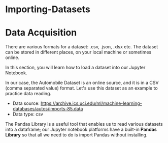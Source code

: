 # Importing-Datasets

<h1 id="data_acquisition">Data Acquisition</h1>
<p>
There are various formats for a dataset: .csv, .json, .xlsx  etc. The dataset can be stored in different places, on your local machine or sometimes online.<br>

In this section, you will learn how to load a dataset into our Jupyter Notebook.<br>

In our case, the Automobile Dataset is an online source, and it is in a CSV (comma separated value) format. Let's use this dataset as an example to practice data reading.

<ul>
    <li>Data source: <a href="https://archive.ics.uci.edu/ml/machine-learning-databases/autos/imports-85.data?utm_medium=Exinfluencer&utm_source=Exinfluencer&utm_content=000026UJ&utm_term=10006555&utm_id=NA-SkillsNetwork-Channel-SkillsNetworkCoursesIBMDeveloperSkillsNetworkDA0101ENSkillsNetwork20235326-2021-01-01" target="_blank">https://archive.ics.uci.edu/ml/machine-learning-databases/autos/imports-85.data</a></li>
    <li>Data type: csv</li>
</ul>
The Pandas Library is a useful tool that enables us to read various datasets into a dataframe; our Jupyter notebook platforms have a built-in <b>Pandas Library</b> so that all we need to do is import Pandas without installing.
</p>
